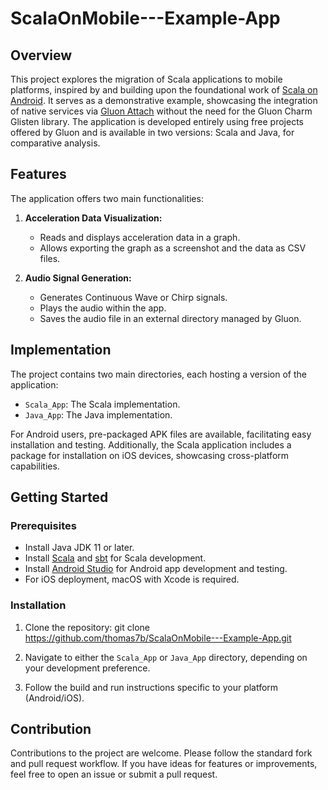 # ScalaOnMobile---Example-App


## Overview

This project explores the migration of Scala applications to mobile platforms, inspired by and building upon the foundational work of [Scala on Android](https://github.com/makingthematrix/scalaonandroid). It serves as a demonstrative example, showcasing the integration of native services via [Gluon Attach](https://gluonhq.com/products/mobile/attach/) without the need for the Gluon Charm Glisten library. The application is developed entirely using free projects offered by Gluon and is available in two versions: Scala and Java, for comparative analysis.

## Features

The application offers two main functionalities:

1. **Acceleration Data Visualization:**
   - Reads and displays acceleration data in a graph.
   - Allows exporting the graph as a screenshot and the data as CSV files.

2. **Audio Signal Generation:**
   - Generates Continuous Wave or Chirp signals.
   - Plays the audio within the app.
   - Saves the audio file in an external directory managed by Gluon.

## Implementation

The project contains two main directories, each hosting a version of the application:

- `Scala_App`: The Scala implementation.
- `Java_App`: The Java implementation.

For Android users, pre-packaged APK files are available, facilitating easy installation and testing. Additionally, the Scala application includes a package for installation on iOS devices, showcasing cross-platform capabilities.

## Getting Started

### Prerequisites

- Install Java JDK 11 or later.
- Install [Scala](https://www.scala-lang.org/download/) and [sbt](https://www.scala-sbt.org/download.html) for Scala development.
- Install [Android Studio](https://developer.android.com/studio) for Android app development and testing.
- For iOS deployment, macOS with Xcode is required.

### Installation

1. Clone the repository:
   git clone https://github.com/thomas7b/ScalaOnMobile---Example-App.git
   
3. Navigate to either the `Scala_App` or `Java_App` directory, depending on your development preference.

4. Follow the build and run instructions specific to your platform (Android/iOS).

## Contribution

Contributions to the project are welcome. Please follow the standard fork and pull request workflow. If you have ideas for features or improvements, feel free to open an issue or submit a pull request.


   

